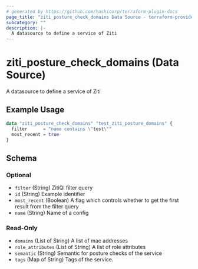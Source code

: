 ```yaml
---
# generated by https://github.com/hashicorp/terraform-plugin-docs
page_title: "ziti_posture_check_domains Data Source - terraform-provider-ziti"
subcategory: ""
description: |-
  A datasource to define a service of Ziti
---
```


# ziti_posture_check_domains (Data Source)

A datasource to define a service of Ziti

## Example Usage

```terraform
data "ziti_posture_check_domains" "test_ziti_posture_domains" {
  filter      = "name contains \"test\""
  most_recent = true
}
```

<!-- schema generated by tfplugindocs -->
## Schema

### Optional

- `filter` (String) ZitiQl filter query
- `id` (String) Example identifier
- `most_recent` (Boolean) A flag which controls whether to get the first result from the filter query
- `name` (String) Name of a config

### Read-Only

- `domains` (List of String) A list of mac addresses
- `role_attributes` (List of String) A list of role attributes
- `semantic` (String) Semantic for posture checks of the service
- `tags` (Map of String) Tags of the service.
